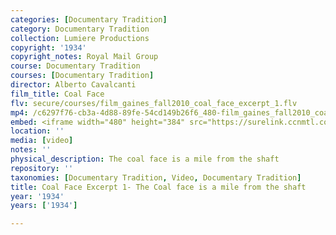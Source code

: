 ```yaml
---
categories: [Documentary Tradition]
category: Documentary Tradition
collection: Lumiere Productions
copyright: '1934'
copyright_notes: Royal Mail Group
course: Documentary Tradition
courses: [Documentary Tradition]
director: Alberto Cavalcanti
film_title: Coal Face
flv: secure/courses/film_gaines_fall2010_coal_face_excerpt_1.flv
mp4: /c6297f76-cb3a-4d88-89fe-54cd149b26f6_480-film_gaines_fall2010_coal_face_excerpt_1.mp4
embed: <iframe width="480" height="384" src="https://surelink.ccnmtl.columbia.edu/video/?player=mp4_secure_stream&file=/c6297f76-cb3a-4d88-89fe-54cd149b26f6_480-film_gaines_fall2010_coal_face_excerpt_1.mp4&width=480&height=360&poster=https://d369ay3g98xik5.cloudfront.net/thumbs/2016/11/17/c6297f76-cb3a-4d88-89fe-54cd149b26f6-00001.jpg&authtype=wind"></iframe>
location: ''
media: [video]
notes: ''
physical_description: The coal face is a mile from the shaft
repository: ''
taxonomies: [Documentary Tradition, Video, Documentary Tradition]
title: Coal Face Excerpt 1- The Coal face is a mile from the shaft
year: '1934'
years: ['1934']

---
```

